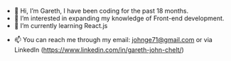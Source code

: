 - 👋 Hi, I’m Gareth, I have been coding for the past 18 months.
- 👀 I’m interested in expanding my knowledge of Front-end development.
- 🌱 I’m currently learning React.js
<!-- - 💞️ I’m looking to collaborate on ... -->
- 📫 You can reach me through my email: johnge71@gmail.com
or via LinkedIn (https://www.linkedin.com/in/gareth-john-chelt/)

<!---
GazzaJ/GazzaJ is a ✨ special ✨ repository because its `README.md` (this file) appears on your GitHub profile.
You can click the Preview link to take a look at your changes.
--->

